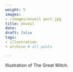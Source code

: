 ```yaml
---
weight: 5
images:
- /images/unveil port.jpg
title: Unveil
date: 
draft: false
tags:
- illustration
- archive # all posts

---
```


Illustration of The Great Witch.